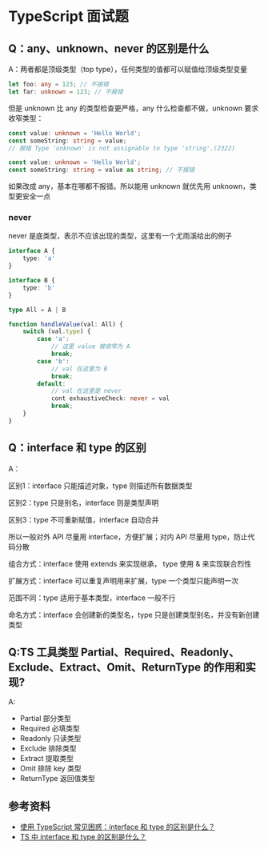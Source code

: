 # TypeScript 面试题



## Q：any、unknown、never 的区别是什么

A：两者都是顶级类型（top type），任何类型的值都可以赋值给顶级类型变量

```typescript
let foo: any = 123; // 不报错
let far: unknown = 123; // 不报错
```

但是 unknown 比 any 的类型检查更严格，any 什么检查都不做，unknown 要求收窄类型：

```typescript
const value: unknown = 'Hello World';
const someString: string = value;
// 报错 Type 'unknown' is not assignable to type 'string'.(2322)

const value: unknown = 'Hello World';
const someString: string = value as string; // 不报错
```

如果改成 any，基本在哪都不报错。所以能用 unknown 就优先用 unknown，类型更安全一点

### never

never 是底类型，表示不应该出现的类型，这里有一个尤雨溪给出的例子

```typescript
interface A {
    type: 'a'
}

interface B {
    type: 'b'
}

type All = A | B

function handleValue(val: All) {
    switch (val.type) {
        case 'a': 
            // 这里 value 被收窄为 A
            break;
        case 'b':
            // val 在这里为 B
            break;
        default:
            // val 在这里是 never
            cont exhaustiveCheck: never = val
            break;
    }
}
```



## Q：interface 和 type 的区别

A：

区别1：interface 只能描述对象，type 则描述所有数据类型

区别2：type 只是别名，interface 则是类型声明

区别3：type 不可重新赋值，interface 自动合并

所以一般对外 API 尽量用 interface，方便扩展；对内 API 尽量用 type，防止代码分散



组合方式：interface 使用 extends 来实现继承， type 使用 & 来实现联合烈性

扩展方式：interface 可以重复声明用来扩展，type 一个类型只能声明一次

范围不同：type 适用于基本类型，interface 一般不行

命名方式：interface 会创建新的类型名，type 只是创建类型别名，并没有新创建类型





## Q:TS 工具类型 Partial、Required、Readonly、Exclude、Extract、Omit、ReturnType 的作用和实现?

A: 

- Partial 部分类型
- Required 必填类型
- Readonly 只读类型
- Exclude 排除类型
- Extract 提取类型
- Omit 排除 key 类型
- ReturnType 返回值类型



## 参考资料

- [使用 TypeScript 常见困惑：interface 和 type 的区别是什么？](https://blog.fundebug.com/2021/06/28/typescript-the-difference-between-interface-and-type/)
- [TS 中 interface 和 type 的区别是什么？](https://zhuanlan.zhihu.com/p/561423056)